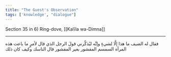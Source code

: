 ```yaml
---
title: "The Guest's Observation"
tags: ['knowledge', "dialogue"]
---
```


 Section 35 in 6) Ring-dove, [[Kalīla wa-Dimna]]

---
فقال له الضيف ما هذا إلَّا لشيءٍ وإنَّه ليُذكِّرني قولَ الرجل الذي قال لأمرٍ ما باعت هذه المرأة السمسم المقشور بغير المقشور قال الناسك وكيف كان ذلك
